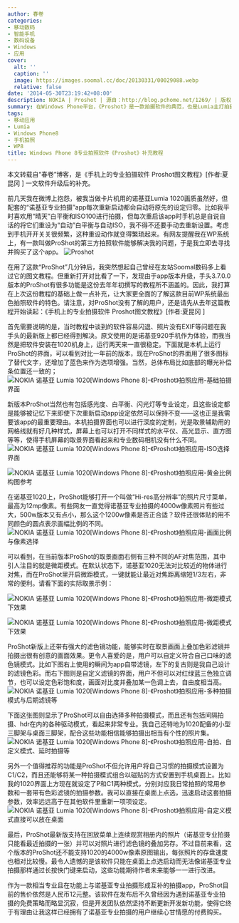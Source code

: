 ```yaml
---
author: 春卷
categories:
- 移动数码
- 智能手机
- 数码设备
- Windows
- 应用
cover:
  alt: ''
  caption: ''
  image: https://images.soomal.cc/doc/20130331/00029088.webp
  relative: false
date: '2014-05-30T23:19:42+08:00'
description: NOKIA | Proshot | 源自：http://blog.pchome.net/1269/ | 版权：转载 |  平均/总评分：09.10/91
summary: 在Windows Phone平台，《Proshot》是一款拍摄软件的典范，也是Lumia主打拍摄手机必备的应用，平台独占且品质优秀。在一年多前它刚刚问世，Soomal就发表过相关教程，时隔一年多，Lumia新机型已经发了不少，而Proshot也稍有改变，功能更加强大。
tags:
- 移动应用
- Lumia
- Windows Phone8
- 手机拍照
- WP8
title: Windows Phone 8专业拍照软件《Proshot》补充教程
---
```


本文转载自“春卷”博客，是《手机上的专业拍摄软件 Proshot图文教程》[作者:夏昆冈 ]
一文软件升级后的补充。



前几天我在微博上抱怨，被我当做卡片机用的诺基亚Lumia 1020画质虽然好，但配套的“诺基亚专业拍摄”app每次重新启动都会自动将原先的设定归零。比如我平时喜欢用“晴天”白平衡和ISO100进行拍摄，但每次重启该app时手机总是自说自话的将它们重设为“自动”白平衡与自动ISO，我不得不还要手动去重新设置。考虑到手机开开关关很频繁，这种重设动作就变得繁琐起来。有网友提醒我在WP系统上，有一款叫做ProShot的第三方拍照软件能够解决我的问题，于是我立即去寻找并购买了这个app。
![Proshot](https://images.soomal.cc/doc/20130331/00029088.webp)




在用了这款“ProShot”几分钟后，我突然想起自己曾经在友站Soomal数码多上看过它的图文教程。但重新打开对比看了一下，发现由于app版本升级，手头3.7.0.0版本的ProShot有很多功能是这份去年年初撰写的教程所不涵盖的。因此，我打算在上次这份教程的基础上做一点补充，让大家更全面的了解这款目前WP系统最出色拍照软件的特色。请注意，对ProShot没有了解的用户，还是请先从去年这篇教程开始读起：《手机上的专业拍摄软件 Proshot图文教程》[作者:夏昆冈 ]
 


首先需要说明的是，当时教程中谈到的软件容易闪退、照片没有EXIF等问题在我手头的最新版上都已经得到解决。原文使用的是诺基亚920手机作为体验，而我当然是把软件安装在1020机身上，运行两天来一直很稳定。下面就是本机上运行ProShot的界面，可以看到对比一年前的版本，现在ProShot的界面用了很多图标了替代文字，还增加了蓝色来作为选项增强。当然，总体布局比如底部的曝光补偿条位置还一致的；
 ![NOKIA 诺基亚 Lumia 1020[Windows Phone 8]-《Proshot》拍照应用-基础拍摄界面](https://images.soomal.cc/doc/20140530/00042867.webp)




新版本ProShot当然也有包括感光度、白平衡、闪光灯等专业设定，且这些设定都是能够被记忆下来即使下次重新启动app设定依然可以保持不变――这也正是我需要该app的最重要理由。本机拍摄界面也可以进行深度的定制，光是取景辅助用的网格线就有好几种样式，屏幕上也可以打开不同样式的水平仪、高光显示、直方图等等，使得手机屏幕的取景界面看起来和专业数码相机没有什么不同。 
 ![NOKIA 诺基亚 Lumia 1020[Windows Phone 8]-《Proshot》拍照应用-ISO选择界面](https://images.soomal.cc/doc/20140530/00042868.webp)




![NOKIA 诺基亚 Lumia 1020[Windows Phone 8]-《Proshot》拍照应用-黄金比例构图参考](https://images.soomal.cc/doc/20140530/00042869.webp)





在诺基亚1020上，ProShot能够打开一个叫做“Hi-res高分辨率”的照片尺寸菜单，最高为12mp像素。有些网友一直觉得诺基亚专业拍摄的4000w像素照片有些过大，500w版本又有点小，那么这个1200w像素是否正合适？软件还很体贴的用不同颜色的圆点表示画幅比例的不同。 
 ![NOKIA 诺基亚 Lumia 1020[Windows Phone 8]-《Proshot》拍照应用-画面比例与像素选择](https://images.soomal.cc/doc/20140530/00042870.webp)




可以看到，在当前版本ProShot的取景画面右侧有三种不同的AF对焦范围，其中引人注目的就是微距模式。在默认状态下，诺基亚1020无法对比较近的物体进行对焦，而在ProShot里开启微距模式，一键就能让最近对焦距离缩短1/3左右，非常的便利。请看下面的实际取景示例： 

 ![NOKIA 诺基亚 Lumia 1020[Windows Phone 8]-《Proshot》拍照应用-微距模式下效果](https://images.soomal.cc/doc/20140530/00042871.webp)




![NOKIA 诺基亚 Lumia 1020[Windows Phone 8]-《Proshot》拍照应用-微距模式下效果](https://images.soomal.cc/doc/20140530/00042872.webp)




ProShot新版上还带有强大的滤色镜功能，能够实时在取景画面上叠加色彩滤镜并拍摄出很有创意的画面效果。更令人喜爱的是，用户可以自定义符合自己口味的滤色镜模式。比如下图右上使用的瞬间为app自带滤镜，左下的复古则是我自己设计的滤镜色彩。而右下图则是自定义滤镜的界面，用户不但可以对红绿蓝三色独立调节，也可以设定色彩饱和度，画面对比度并叠加某一色调上去，自由度相当高。 
 ![NOKIA 诺基亚 Lumia 1020[Windows Phone 8]-《Proshot》拍照应用-多种拍摄模式与后期滤镜等](https://images.soomal.cc/doc/20140530/00042873.webp)




下面这张图则显示了ProShot可以自由选择多种拍摄模式，而且还有包括间隔拍摄、hdr在内的各种驱动模式，看起来非常专业。我自己还特地为1020配备的小型三脚架与桌面三脚架，配合这些功能相信能够拍摄出相当有个性的照片集。 
 ![NOKIA 诺基亚 Lumia 1020[Windows Phone 8]-《Proshot》拍照应用-自拍、自定义模式、延时拍摄等](https://images.soomal.cc/doc/20140530/00042874.webp)




另外一个值得推荐的功能是ProShot不但允许用户将自己习惯的拍摄模式设置为C1/C2，而且还能够将某一种拍摄模式组合以磁贴的方式安置到手机桌面上。比如我的1020界面上方现在就设定了P和C1两种模式，分别对应我日常拍照的常用参数和一套带有色彩滤镜的拍摄参数。我可以直接在桌面上点选，迅速启动这套拍摄参数，效率远远高于在其他软件里重新一项项设定。 
 ![NOKIA 诺基亚 Lumia 1020[Windows Phone 8]-《Proshot》拍照应用-自定义模式直接可以放在桌面](https://images.soomal.cc/doc/20140530/00042875.webp)




最后，ProShot最新版支持在回放菜单上连续观赏相册内的照片（诺基亚专业拍摄只能看最近拍摄的一张）并可以对照片进行滤色镜的叠加另存。不过目前来看，这个版本的ProShot还不能支持1020的4000w像素原图输出，每张照片的存盘速度也相对比较慢。最令人遗憾的是该软件只能在桌面上点选启动而无法像诺基亚专业拍摄那样通过长按快门键来启动，这些功能期待作者未来能够一一进行改进。 


作为一款相当专业且在功能上与诺基亚专业拍摄形成互补的拍摄app，ProShot目前的售价依然是人民币12元整。该软件在发布后不久曾经因为遇到诺基亚专业拍摄的免费策略而略显沉寂，但是开发团队依然坚持不断更新开发新功能，使得它终于有理由让我这样已经拥有了诺基亚专业拍摄的用户继续心甘情愿的付费购买。